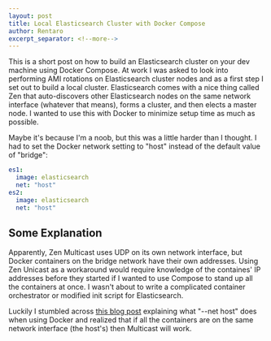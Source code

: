 ```yaml
---
layout: post
title: Local Elasticsearch Cluster with Docker Compose 
author: Rentaro
excerpt_separator: <!--more-->
---
```


This is a short post on how to build an Elasticsearch cluster on your dev machine using Docker Compose. At work I was asked to look into performing AMI rotations on Elasticsearch cluster nodes and as a first step I set out to build a local cluster. Elasticsearch comes with a nice thing called Zen that auto-discovers other Elasticsearch nodes on the same network interface (whatever that means), forms a cluster, and then elects a master node. I wanted to use this with Docker to minimize setup time as much as possible. 

<!--more-->

Maybe it's because I'm a noob, but this was a little harder than I thought. I had to set the Docker network setting to "host" instead of the default value of "bridge":

```yaml
es1:
  image: elasticsearch
  net: "host"
es2:
  image: elasticsearch
  net: "host"
```

## Some Explanation

Apparently, Zen Multicast uses UDP on its own network interface, but Docker containers on the bridge network have their own addresses. Using Zen Unicast as a workaround would require knowledge of the containes' IP addresses before they started if I wanted to use Compose to stand up all the containers at once. I wasn't about to write a complicated container orchestrator or modified init script for Elasticsearch.

Luckily I stumbled across [this blog post](http://www.dasblinkenlichten.com/docker-networking-101-host-mode/) explaining what "--net host" does when using Docker and realized that if all the containers are on the same network interface (the host's) then Multicast will work.
